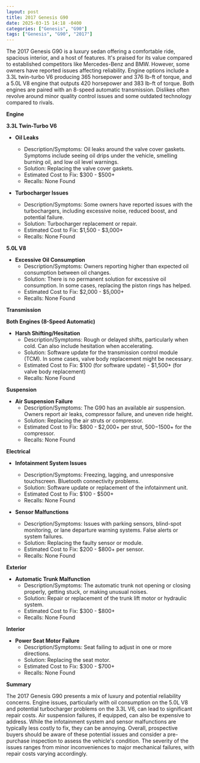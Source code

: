 ```yaml
---
layout: post
title: 2017 Genesis G90
date: 2025-03-15 14:18 -0400
categories: ["Genesis", "G90"]
tags: ["Genesis", "G90", "2017"]
---
```

The 2017 Genesis G90 is a luxury sedan offering a comfortable ride, spacious interior, and a host of features. It's praised for its value compared to established competitors like Mercedes-Benz and BMW. However, some owners have reported issues affecting reliability. Engine options include a 3.3L twin-turbo V6 producing 365 horsepower and 376 lb-ft of torque, and a 5.0L V8 engine that outputs 420 horsepower and 383 lb-ft of torque. Both engines are paired with an 8-speed automatic transmission. Dislikes often revolve around minor quality control issues and some outdated technology compared to rivals.

**Engine**

**3.3L Twin-Turbo V6**

*   **Oil Leaks**
    *   Description/Symptoms: Oil leaks around the valve cover gaskets. Symptoms include seeing oil drips under the vehicle, smelling burning oil, and low oil level warnings.
    *   Solution: Replacing the valve cover gaskets.
    *   Estimated Cost to Fix: $300 - $500+
    *   Recalls: None Found

*   **Turbocharger Issues**
    *   Description/Symptoms: Some owners have reported issues with the turbochargers, including excessive noise, reduced boost, and potential failure.
    *   Solution: Turbocharger replacement or repair.
    *   Estimated Cost to Fix: $1,500 - $3,000+
    *   Recalls: None Found

**5.0L V8**

*   **Excessive Oil Consumption**
    *   Description/Symptoms: Owners reporting higher than expected oil consumption between oil changes.
    *   Solution: There is no permanent solution for excessive oil consumption. In some cases, replacing the piston rings has helped.
    *   Estimated Cost to Fix: $2,000 - $5,000+
    *   Recalls: None Found

**Transmission**

**Both Engines (8-Speed Automatic)**

*   **Harsh Shifting/Hesitation**
    *   Description/Symptoms: Rough or delayed shifts, particularly when cold. Can also include hesitation when accelerating.
    *   Solution: Software update for the transmission control module (TCM). In some cases, valve body replacement might be necessary.
    *   Estimated Cost to Fix: $100 (for software update) - $1,500+ (for valve body replacement)
    *   Recalls: None Found

**Suspension**

*   **Air Suspension Failure**
    *   Description/Symptoms: The G90 has an available air suspension. Owners report air leaks, compressor failure, and uneven ride height.
    *   Solution: Replacing the air struts or compressor.
    *   Estimated Cost to Fix: $800 - $2,000+ per strut, $500-$1500+ for the compressor.
    *   Recalls: None Found

**Electrical**

*   **Infotainment System Issues**
    *   Description/Symptoms: Freezing, lagging, and unresponsive touchscreen. Bluetooth connectivity problems.
    *   Solution: Software update or replacement of the infotainment unit.
    *   Estimated Cost to Fix: $100 - $500+
    *   Recalls: None Found

*   **Sensor Malfunctions**
    *   Description/Symptoms: Issues with parking sensors, blind-spot monitoring, or lane departure warning systems. False alerts or system failures.
    *   Solution: Replacing the faulty sensor or module.
    *   Estimated Cost to Fix: $200 - $800+ per sensor.
    *   Recalls: None Found

**Exterior**

*   **Automatic Trunk Malfunction**
    *   Description/Symptoms: The automatic trunk not opening or closing properly, getting stuck, or making unusual noises.
    *   Solution: Repair or replacement of the trunk lift motor or hydraulic system.
    *   Estimated Cost to Fix: $300 - $800+
    *   Recalls: None Found

**Interior**

*   **Power Seat Motor Failure**
    *   Description/Symptoms: Seat failing to adjust in one or more directions.
    *   Solution: Replacing the seat motor.
    *   Estimated Cost to Fix: $300 - $700+
    *   Recalls: None Found

**Summary**

The 2017 Genesis G90 presents a mix of luxury and potential reliability concerns. Engine issues, particularly with oil consumption on the 5.0L V8 and potential turbocharger problems on the 3.3L V6, can lead to significant repair costs. Air suspension failures, if equipped, can also be expensive to address. While the infotainment system and sensor malfunctions are typically less costly to fix, they can be annoying. Overall, prospective buyers should be aware of these potential issues and consider a pre-purchase inspection to assess the vehicle's condition. The severity of the issues ranges from minor inconveniences to major mechanical failures, with repair costs varying accordingly.

